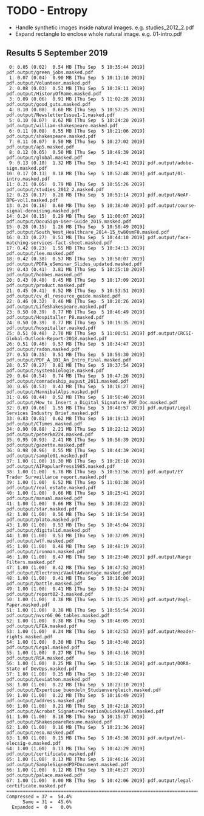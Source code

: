 TODO - Entropy
==================
* Handle synthetic images inside natural images. e.g. studies_2012_2.pdf
* Expand rectangle to enclose whole natural image. e.g. 01-intro.pdf


Results  5 September 2019
-------------------------
     0: 0.05 (0.02)  0.54 MB [Thu Sep  5 10:35:44 2019] pdf.output/green_jobs.masked.pdf
     1: 0.07 (0.04)  0.90 MB [Thu Sep  5 10:11:10 2019] pdf.output/Volunteer.masked.pdf
     2: 0.08 (0.03)  0.53 MB [Thu Sep  5 10:39:11 2019] pdf.output/HistoryOfRome.masked.pdf
     3: 0.09 (0.06)  0.91 MB [Thu Sep  5 11:02:28 2019] pdf.output/good_guts.masked.pdf
     4: 0.10 (0.08)  0.60 MB [Thu Sep  5 10:57:25 2019] pdf.output/NewsletterIssue1-1.masked.pdf
     5: 0.10 (0.07)  0.62 MB [Thu Sep  5 10:24:20 2019] pdf.output/william-shakespeare.masked.pdf
     6: 0.11 (0.08)  0.55 MB [Thu Sep  5 10:21:06 2019] pdf.output/shakespeare.masked.pdf
     7: 0.11 (0.07)  0.50 MB [Thu Sep  5 10:27:02 2019] pdf.output/ap5.masked.pdf
     8: 0.12 (0.05)  0.50 MB [Thu Sep  5 10:49:39 2019] pdf.output/global.masked.pdf
     9: 0.13 (0.10)  1.32 MB [Thu Sep  5 10:54:41 2019] pdf.output/adobe-sign.masked.pdf
    10: 0.17 (0.13)  0.18 MB [Thu Sep  5 10:52:48 2019] pdf.output/01-intro.masked.pdf
    11: 0.21 (0.05)  0.79 MB [Thu Sep  5 10:55:26 2019] pdf.output/studies_2012_2.masked.pdf
    12: 0.23 (0.17)  0.28 MB [Thu Sep  5 10:51:14 2019] pdf.output/NeAF-BPG-vol1.masked.pdf
    13: 0.24 (0.16)  0.60 MB [Thu Sep  5 10:36:40 2019] pdf.output/course-signal-denoising.masked.pdf
    14: 0.24 (0.15)  0.29 MB [Thu Sep  5 11:00:07 2019] pdf.output/DocuSign-User-Guide_2015.masked.pdf
    15: 0.28 (0.15)  1.26 MB [Thu Sep  5 10:58:49 2019] pdf.output/South_West_Healthcare_2014-15_tw80smF0.masked.pdf
    16: 0.33 (0.27)  0.51 MB [Thu Sep  5 10:44:10 2019] pdf.output/face-matching-services-fact-sheet.masked.pdf
    17: 0.42 (0.23)  1.55 MB [Thu Sep  5 10:34:13 2019] pdf.output/lee.masked.pdf
    18: 0.42 (0.38)  0.57 MB [Thu Sep  5 10:50:07 2019] pdf.output/PDFA_eSeminar_Slides_updated.masked.pdf
    19: 0.43 (0.41)  3.81 MB [Thu Sep  5 10:25:10 2019] pdf.output/hobbes.masked.pdf
    20: 0.43 (0.40)  0.45 MB [Thu Sep  5 10:17:09 2019] pdf.output/product.masked.pdf
    21: 0.45 (0.41)  0.52 MB [Thu Sep  5 10:53:51 2019] pdf.output/cv_dl_resource_guide.masked.pdf
    22: 0.46 (0.32)  0.46 MB [Thu Sep  5 10:20:26 2019] pdf.output/LifeShakespeare.masked.pdf
    23: 0.50 (0.39)  0.77 MB [Thu Sep  5 10:46:49 2019] pdf.output/Hospitaller P8.masked.pdf
    24: 0.50 (0.39)  0.77 MB [Thu Sep  5 10:19:35 2019] pdf.output/hospitaller.masked.pdf
    25: 0.51 (0.48)  2.70 MB [Thu Sep  5 11:00:51 2019] pdf.output/CRCSI-Global-Outlook-Report-2018.masked.pdf
    26: 0.51 (0.46)  0.57 MB [Thu Sep  5 10:34:47 2019] pdf.output/radon.masked.pdf
    27: 0.53 (0.35)  0.51 MB [Thu Sep  5 10:59:30 2019] pdf.output/PDF_A_101_An_Intro_Final.masked.pdf
    28: 0.57 (0.27)  0.81 MB [Thu Sep  5 10:37:54 2019] pdf.output/systembiologie.masked.pdf
    29: 0.64 (0.54)  0.74 MB [Thu Sep  5 10:47:26 2019] pdf.output/comradeship_august_2011.masked.pdf
    30: 0.65 (0.53)  0.43 MB [Thu Sep  5 10:16:27 2019] pdf.output/HannibalAlps.masked.pdf
    31: 0.66 (0.44)  0.52 MB [Thu Sep  5 10:50:40 2019] pdf.output/How_to_Insert_a_Digital_Signature_PDF_Doc.masked.pdf
    32: 0.69 (0.66)  1.55 MB [Thu Sep  5 10:48:57 2019] pdf.output/Legal Services Industry Brief.masked.pdf
    33: 0.83 (0.81)  0.62 MB [Thu Sep  5 10:19:13 2019] pdf.output/CTimes.masked.pdf
    34: 0.90 (0.88)  2.21 MB [Thu Sep  5 10:22:12 2019] pdf.output/peterkm224.masked.pdf
    35: 0.95 (0.93)  2.41 MB [Thu Sep  5 10:56:39 2019] pdf.output/gazette.masked.pdf
    36: 0.98 (0.96)  0.55 MB [Thu Sep  5 10:44:39 2019] pdf.output/sample01.masked.pdf
    37: 1.00 (1.00) 16.30 MB [Thu Sep  5 10:26:18 2019] pdf.output/AIPopularPress1985.masked.pdf
    38: 1.00 (1.00)  6.78 MB [Thu Sep  5 10:51:56 2019] pdf.output/EY Trader Surveillance report.masked.pdf
    39: 1.00 (1.00)  6.52 MB [Thu Sep  5 11:01:38 2019] pdf.output/real_estate.masked.pdf
    40: 1.00 (1.00)  0.66 MB [Thu Sep  5 10:25:41 2019] pdf.output/manual.masked.pdf
    41: 1.00 (1.00)  0.66 MB [Thu Sep  5 10:38:22 2019] pdf.output/star.masked.pdf
    42: 1.00 (1.00)  0.56 MB [Thu Sep  5 10:19:54 2019] pdf.output/plato.masked.pdf
    43: 1.00 (1.00)  0.53 MB [Thu Sep  5 10:45:04 2019] pdf.output/digitalid.masked.pdf
    44: 1.00 (1.00)  0.53 MB [Thu Sep  5 10:37:09 2019] pdf.output/wtf.masked.pdf
    45: 1.00 (1.00)  0.48 MB [Thu Sep  5 10:48:19 2019] pdf.output/ironman.masked.pdf
    46: 1.00 (1.00)  0.47 MB [Thu Sep  5 10:23:40 2019] pdf.output/Range Filters.masked.pdf
    47: 1.00 (1.00)  0.42 MB [Thu Sep  5 10:47:52 2019] pdf.output/ElectronicVaultAdvantage.masked.pdf
    48: 1.00 (1.00)  0.41 MB [Thu Sep  5 10:16:00 2019] pdf.output/battle.masked.pdf
    49: 1.00 (1.00)  0.41 MB [Thu Sep  5 10:52:24 2019] pdf.output/report02-3.masked.pdf
    50: 1.00 (1.00)  0.38 MB [Thu Sep  5 10:15:25 2019] pdf.output/Vogl-Paper.masked.pdf
    51: 1.00 (1.00)  0.38 MB [Thu Sep  5 10:55:54 2019] pdf.output/nvsr66_06_tables.masked.pdf
    52: 1.00 (1.00)  0.38 MB [Thu Sep  5 10:46:05 2019] pdf.output/LFEA.masked.pdf
    53: 1.00 (1.00)  0.34 MB [Thu Sep  5 10:42:53 2019] pdf.output/Reader-rights.masked.pdf
    54: 1.00 (1.00)  0.30 MB [Thu Sep  5 10:43:40 2019] pdf.output/Legal.masked.pdf
    55: 1.00 (1.00)  0.27 MB [Thu Sep  5 10:43:16 2019] pdf.output/RSA.masked.pdf
    56: 1.00 (1.00)  0.25 MB [Thu Sep  5 10:53:18 2019] pdf.output/DORA-State of DevOps.masked.pdf
    57: 1.00 (1.00)  0.25 MB [Thu Sep  5 10:22:40 2019] pdf.output/Leviathon.masked.pdf
    58: 1.00 (1.00)  0.22 MB [Thu Sep  5 10:23:10 2019] pdf.output/Expertise_buendeln_Studienvergleich.masked.pdf
    59: 1.00 (1.00)  0.22 MB [Thu Sep  5 10:16:49 2019] pdf.output/address.masked.pdf
    60: 1.00 (1.00)  0.21 MB [Thu Sep  5 10:42:18 2019] pdf.output/Acrobat_SignatureCreationQuickKeyAll.masked.pdf
    61: 1.00 (1.00)  0.18 MB [Thu Sep  5 10:15:37 2019] pdf.output/ShakespeareResume.masked.pdf
    62: 1.00 (1.00)  0.16 MB [Thu Sep  5 10:21:36 2019] pdf.output/eso.masked.pdf
    63: 1.00 (1.00)  0.15 MB [Thu Sep  5 10:45:38 2019] pdf.output/ml-elecsig-e.masked.pdf
    64: 1.00 (1.00)  0.13 MB [Thu Sep  5 10:42:29 2019] pdf.output/certificate.masked.pdf
    65: 1.00 (1.00)  0.13 MB [Thu Sep  5 10:46:16 2019] pdf.output/SampleSignedPDFDocument.masked.pdf
    66: 1.00 (1.00)  0.12 MB [Thu Sep  5 10:46:27 2019] pdf.output/palace.masked.pdf
    67: 1.00 (1.00)  0.00 MB [Thu Sep  5 10:42:06 2019] pdf.output/legal-certificate.masked.pdf
    ================================================================================
    Compressed = 37 =  54.4%
          Same = 31 =  45.6%
      Expanded =  0 =   0.0%

